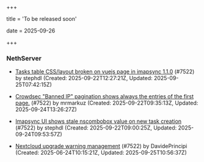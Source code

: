 +++

title = 'To be released soon'

date = 2025-09-26

+++

### NethServer

- [Tasks table CSS/layout broken on vuejs page in imapsync 1.1.0](https://github.com/NethServer/dev/issues/7645) (#7522) by stephdl (Created: 2025-09-22T12:27:21Z, Updated: 2025-09-25T07:42:15Z)

- [Crowdsec "Banned IP" pagination shows always the entries of the first page.](https://github.com/NethServer/dev/issues/7643) (#7522) by mrmarkuz (Created: 2025-09-22T09:35:13Z, Updated: 2025-09-24T13:26:27Z)

- [Imapsync UI shows stale nscombobox value on new task creation](https://github.com/NethServer/dev/issues/7642) (#7522) by stephdl (Created: 2025-09-22T09:00:25Z, Updated: 2025-09-24T09:53:57Z)

- [Nextcloud upgrade warning management](https://github.com/NethServer/dev/issues/7522) (#7522) by DavidePrincipi (Created: 2025-06-24T10:15:21Z, Updated: 2025-09-25T10:56:37Z)

